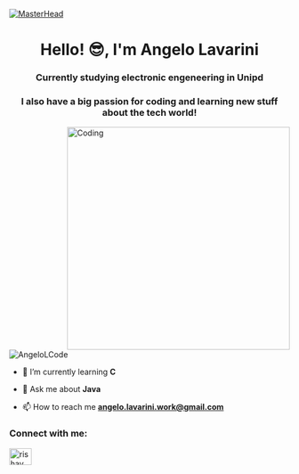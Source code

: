 [![MasterHead](https://firebasestorage.googleapis.com/v0/b/flexi-coding.appspot.com/o/dempgi7-520f8d5f-63d4-4453-8822-dbc149ae27f8.gif?alt=media&token=91c0c7b2-93c3-4029-b011-1a8703c5730d)](https://AngeloLCode.io)
<h1 align="center">Hello! 😎, I'm Angelo Lavarini</h1>
<h3 align="center">Currently studying electronic engeneering in Unipd</h3>
<h3 align="center">I also have a big passion for coding and learning new stuff about the tech world!</h3>
<img align="right" alt="Coding" width="400" src="https://gifdb.com/images/high/coding-animated-laptop-flow-stream-ja04010rm5o68zfk.webp">

<p align="left"> <img src="https://repository-images.githubusercontent.com/588181932/e36ec678-7984-4cdd-8e4c-a3932772ff8e" alt="AngeloLCode" /> </p>

- 🌱 I’m currently learning **C**

- 💬 Ask me about **Java**

- 📫 How to reach me **angelo.lavarini.work@gmail.com**

<h3 align="left">Connect with me:</h3>
<p align="left">

<a href="https://instagram.com/angelo.l" target="blank"><img align="center" src="https://raw.githubusercontent.com/rahuldkjain/github-profile-readme-generator/master/src/images/icons/Social/instagram.svg" alt="rishav_chanda" height="30" width="40" /></a>
</p>
